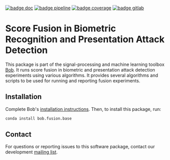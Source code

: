 [![badge doc](https://img.shields.io/badge/docs-v0.1.5-orange.svg)](https://www.idiap.ch/software/bob/docs/bob/bob.fusion.base/v0.1.5/sphinx/index.html)
[![badge pipeline](https://gitlab.idiap.ch/bob/bob.fusion.base/badges/v0.1.5/pipeline.svg)](https://gitlab.idiap.ch/bob/bob.fusion.base/commits/v0.1.5)
[![badge coverage](https://gitlab.idiap.ch/bob/bob.fusion.base/badges/v0.1.5/coverage.svg)](https://www.idiap.ch/software/bob/docs/bob/bob.fusion.base/v0.1.5/coverage/)
[![badge gitlab](https://img.shields.io/badge/gitlab-project-0000c0.svg)](https://gitlab.idiap.ch/bob/bob.fusion.base)

# Score Fusion in Biometric Recognition and Presentation Attack Detection

This package is part of the signal-processing and machine learning toolbox
[Bob](https://www.idiap.ch/software/bob). It runs score fusion in biometric and
presentation attack detection experiments using various algorithms. It provides
several algorithms and scripts to be used for running and reporting fusion
experiments.

## Installation

Complete Bob's
[installation instructions](https://www.idiap.ch/software/bob/install). Then,
to install this package, run:

``` sh
conda install bob.fusion.base
```

## Contact

For questions or reporting issues to this software package, contact our
development [mailing list](https://www.idiap.ch/software/bob/discuss).
